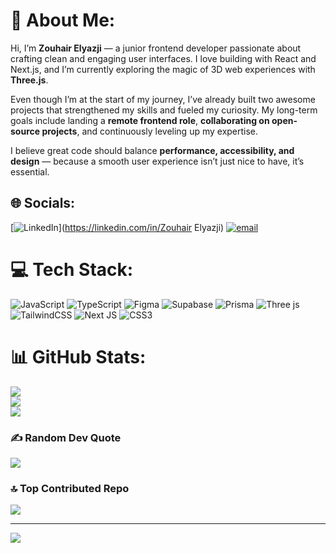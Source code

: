 # 💫 About Me:
Hi, I’m **Zouhair Elyazji** — a junior frontend developer passionate about crafting clean and engaging user interfaces. I love building with React and Next.js, and I’m currently exploring the magic of 3D web experiences with **Three.js**.

Even though I’m at the start of my journey, I’ve already built two awesome projects that strengthened my skills and fueled my curiosity. My long-term goals include landing a **remote frontend role**, **collaborating on open-source projects**, and continuously leveling up my expertise.

I believe great code should balance **performance, accessibility, and design** — because a smooth user experience isn’t just nice to have, it’s essential.

## 🌐 Socials:
[![LinkedIn](https://img.shields.io/badge/LinkedIn-%230077B5.svg?logo=linkedin&logoColor=white)](https://linkedin.com/in/Zouhair Elyazji) [![email](https://img.shields.io/badge/Email-D14836?logo=gmail&logoColor=white)](mailto:alyazjyzhyr@gmail.com) 

# 💻 Tech Stack:
![JavaScript](https://img.shields.io/badge/javascript-%23323330.svg?style=for-the-badge&logo=javascript&logoColor=%23F7DF1E) ![TypeScript](https://img.shields.io/badge/typescript-%23007ACC.svg?style=for-the-badge&logo=typescript&logoColor=white) ![Figma](https://img.shields.io/badge/figma-%23F24E1E.svg?style=for-the-badge&logo=figma&logoColor=white) ![Supabase](https://img.shields.io/badge/Supabase-3ECF8E?style=for-the-badge&logo=supabase&logoColor=white) ![Prisma](https://img.shields.io/badge/Prisma-3982CE?style=for-the-badge&logo=Prisma&logoColor=white) ![Three js](https://img.shields.io/badge/threejs-black?style=for-the-badge&logo=three.js&logoColor=white) ![TailwindCSS](https://img.shields.io/badge/tailwindcss-%2338B2AC.svg?style=for-the-badge&logo=tailwind-css&logoColor=white) ![Next JS](https://img.shields.io/badge/Next-black?style=for-the-badge&logo=next.js&logoColor=white) ![CSS3](https://img.shields.io/badge/css3-%231572B6.svg?style=for-the-badge&logo=css3&logoColor=white)
# 📊 GitHub Stats:
![](https://github-readme-stats.vercel.app/api?username=Zouhair-Al-Yazji&theme=gruvbox&hide_border=false&include_all_commits=false&count_private=false)<br/>
![](https://nirzak-streak-stats.vercel.app/?user=Zouhair-Al-Yazji&theme=gruvbox&hide_border=false)<br/>
![](https://github-readme-stats.vercel.app/api/top-langs/?username=Zouhair-Al-Yazji&theme=gruvbox&hide_border=false&include_all_commits=false&count_private=false&layout=compact)

### ✍️ Random Dev Quote
![](https://quotes-github-readme.vercel.app/api?type=horizontal&theme=gruvbox)

### 🔝 Top Contributed Repo
![](https://github-contributor-stats.vercel.app/api?username=Zouhair-Al-Yazji&limit=5&theme=dark&combine_all_yearly_contributions=true)

---
[![](https://visitcount.itsvg.in/api?id=Zouhair-Al-Yazji&icon=6&color=0)](https://visitcount.itsvg.in)

<!-- Proudly created with GPRM ( https://gprm.itsvg.in ) -->
